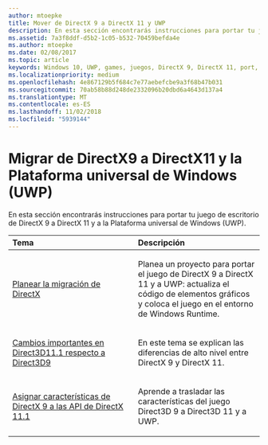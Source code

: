 ```yaml
---
author: mtoepke
title: Mover de DirectX 9 a DirectX 11 y UWP
description: En esta sección encontrarás instrucciones para portar tu juego de escritorio de DirectX 9 a DirectX 11 y a la Plataforma universal de Windows (UWP).
ms.assetid: 7a3f8ddf-d5b2-1c05-b532-70459befda4e
ms.author: mtoepke
ms.date: 02/08/2017
ms.topic: article
keywords: Windows 10, UWP, games, juegos, DirectX 9, DirectX 11, port, portar
ms.localizationpriority: medium
ms.openlocfilehash: 4e867129b5f684c7e77aebefcbe9a3f68b47b031
ms.sourcegitcommit: 70ab58b88d248de2332096b20dbd6a4643d137a4
ms.translationtype: MT
ms.contentlocale: es-ES
ms.lasthandoff: 11/02/2018
ms.locfileid: "5939144"
---
```

# <a name="moving-from-directx-9-to-directx-11-and-universal-windows-platform-uwp"></a>Migrar de DirectX9 a DirectX11 y la Plataforma universal de Windows (UWP)



En esta sección encontrarás instrucciones para portar tu juego de escritorio de DirectX 9 a DirectX 11 y a la Plataforma universal de Windows (UWP).

<table>
<colgroup>
<col width="50%" />
<col width="50%" />
</colgroup>
<thead>
<tr class="header">
<th align="left">Tema</th>
<th align="left">Descripción</th>
</tr>
</thead>
<tbody>
<tr class="odd">
<td align="left"><p><a href="plan-your-directx-port.md">Planear la migración de DirectX</a></p></td>
<td align="left"><p>Planea un proyecto para portar el juego de DirectX 9 a DirectX 11 y a UWP: actualiza el código de elementos gráficos y coloca el juego en el entorno de Windows Runtime.</p></td>
</tr>
<tr class="even">
<td align="left"><p><a href="understand-direct3d-11-1-concepts.md">Cambios importantes en Direct3D11.1 respecto a Direct3D9</a></p></td>
<td align="left"><p>En este tema se explican las diferencias de alto nivel entre DirectX 9 y DirectX 11.</p></td>
</tr>
<tr class="odd">
<td align="left"><p><a href="feature-mapping.md">Asignar características de DirectX 9 a las API de DirectX 11.1</a></p></td>
<td align="left"><p>Aprende a trasladar las características del juego Direct3D 9 a Direct3D 11 y a UWP.</p></td>
</tr>
</tbody>
</table>

 

 

 




